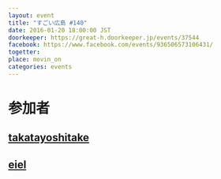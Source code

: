 ```yaml
---
layout: event
title: "すごい広島 #140"
date: 2016-01-20 18:00:00 JST
doorkeeper: https://great-h.doorkeeper.jp/events/37544
facebook: https://www.facebook.com/events/936506573106431/
togetter:
place: movin_on
categories: events
---
```


# 参加者


## [takatayoshitake](http://twitter.com/takatayoshitake)


## [eiel](http://eiel.info/)
